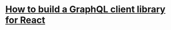 # [How to build a GraphQL client library for React](https://www.robinwieruch.de/react-graphql-client-library/)
